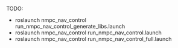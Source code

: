 TODO:

- roslaunch nmpc_nav_control run_nmpc_nav_control_generate_libs.launch
- roslaunch nmpc_nav_control run_nmpc_nav_control.launch
- roslaunch nmpc_nav_control run_nmpc_nav_control_full.launch